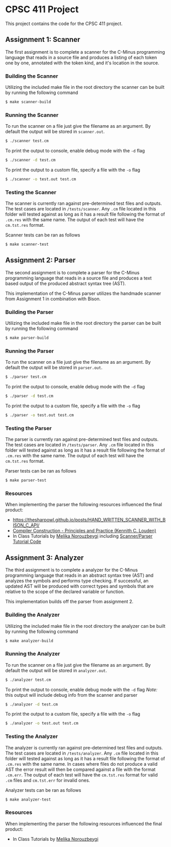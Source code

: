 # CPSC 411 Project

This project contains the code for the CPSC 411 project.

## Assignment 1: Scanner

The first assignment is to complete a scanner for the C-Minus programming language that reads in a source file and produces a listing of each token one by one, annotated with the token kind, and it's location in the source.

### Building the Scanner

Utilizing the included make file in the root directory the scanner can be built by running the following command

```bash
$ make scanner-build
```

### Running the Scanner

To run the scanner on a file just give the filename as an argument. By default the output will be stored in `scanner.out`.

```bash
$ ./scanner test.cm
```

To print the output to console, enable debug mode with the `-d` flag

```bash
$ ./scanner -d test.cm
```

To print the output to a custom file, specify a file with the `-o` flag

```bash
$ ./scanner -o test.out test.cm
```

### Testing the Scanner

The scanner is currently ran against pre-determined test files and outputs. The test cases are located in `/tests/scanner`. Any `.cm` file located in this folder will tested against as long as it has a result file following the format of `.cm.res` with the same name. The output of each test will have the `cm.tst.res` format.

Scanner tests can be ran as follows

```bash
$ make scanner-test
```

## Assignment 2: Parser

The second assignment is to complete a parser for the C-Minus programming language that reads in a source file and produces a text based output of the produced abstract syntax tree (AST).

This implementation of the C-Minus parser utilizes the handmade scanner from Assignment 1 in combination with Bison.

### Building the Parser

Utilizing the included make file in the root directory the parser can be built by running the following command

```bash
$ make parser-build
```

### Running the Parser

To run the scanner on a file just give the filename as an argument. By default the output will be stored in `parser.out`.

```bash
$ ./parser test.cm
```

To print the output to console, enable debug mode with the `-d` flag

```bash
$ ./parser -d test.cm
```

To print the output to a custom file, specify a file with the `-o` flag

```bash
$ ./parser -o test.out test.cm
```

### Testing the Parser

The parser is currently ran against pre-determined test files and outputs. The test cases are located in `/tests/parser`. Any `.cm` file located in this folder will tested against as long as it has a result file following the format of `.cm.res` with the same name. The output of each test will have the `cm.tst.res` format.

Parser tests can be ran as follows

```bash
$ make parser-test
```

### Resources

When implementing the parser the following resources influenced the final product:

- https://thesharpowl.github.io/posts/HAND_WRITTEN_SCANNER_WITH_BISON_C_API/
- [Compiler Construction - Principles and Practice (Kennith C. Louden)](https://www.cs.sjsu.edu/~louden/cmptext/)
- In Class Tutorials by [Melika Norouzbeygi](https://melikano.github.io/) including [Scanner/Parser Tutorial Code](https://github.com/Melikano/little-scanner-parser)

## Assignment 3: Analyzer

The third assignment is to complete a analyzer for the C-Minus programming language that reads in an abstract syntax tree (AST) and analyzes the symbols and performs type checking. If successful, an updated AST will be produced with correct types and symbols that are relative to the scope of the declared variable or function. 

This implementation builds off the parser from assignment 2.

### Building the Analyzer

Utilizing the included make file in the root directory the analyzer can be built by running the following command

```bash
$ make analyzer-build
```

### Running the Analyzer

To run the scanner on a file just give the filename as an argument. By default the output will be stored in `analyzer.out`.

```bash
$ ./analyzer test.cm
```

To print the output to console, enable debug mode with the `-d` flag
*Note:* this output will include debug info from the scanner and parser

```bash
$ ./analyzer -d test.cm
```

To print the output to a custom file, specify a file with the `-o` flag

```bash
$ ./analyzer -o test.out test.cm
```

### Testing the Analyzer

The analyzer is currently ran against pre-determined test files and outputs. The test cases are located in `/tests/analyzer`. Any `.cm` file located in this folder will tested against as long as it has a result file following the format of `.cm.res` with the same name. In cases where files do not produce a valid AST the error result will then be compared against a file with the format `.cm.err`. The output of each test will have the `cm.tst.res` format for valid `.cm` files and `cm.tst.err` for invalid ones.

Analyzer tests can be ran as follows

```bash
$ make analyzer-test
```

### Resources

When implementing the parser the following resources influenced the final product:

- In Class Tutorials by [Melika Norouzbeygi](https://melikano.github.io/)

